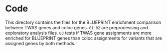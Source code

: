 # Code
This directory contains the files for the BLUEPRINT enrichment comparison between TWAS genes and coloc genes. `01`-`02` are preprocessing and exploratory analysis files. `03` tests if TWAS gene assignments are more enriched for BLUEPRINT genes than coloc assignments for variants that are assigned genes by both methods. 
